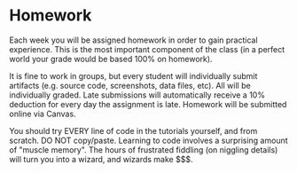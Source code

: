 # Homework

Each week you will be assigned homework in order to gain practical experience. This is the most important component of the class \(in a perfect world your grade would be based 100% on homework\).

It is fine to work in groups, but every student will individually submit artifacts \(e.g. source code, screenshots, data files, etc\). All will be individually graded. Late submissions will automatically receive a 10% deduction for every day the assignment is late. Homework will be submitted online via Canvas.

You should try EVERY line of code in the tutorials yourself, and from scratch. DO NOT copy/paste. Learning to code involves a surprising amount of "muscle memory". The hours of frustrated fiddling \(on niggling details\) will turn you into a wizard, and wizards make $$$.

